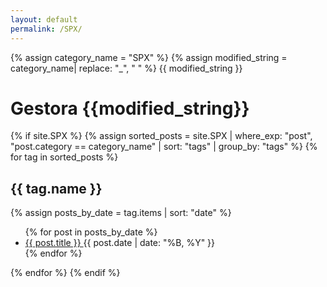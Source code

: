 ```yaml
---
layout: default
permalink: /SPX/
---
```


{% assign category_name = "SPX" %}
{% assign modified_string = category_name| replace: "_", " " %}
{{ modified_string }}
<h1>Gestora {{modified_string}}</h1>
{% if site.SPX %}
{% assign sorted_posts = site.SPX | where_exp: "post", "post.category == category_name" | sort: "tags" | group_by: "tags" %}
{% for tag in sorted_posts %}
<h2>{{ tag.name }}</h2>
{% assign posts_by_date = tag.items | sort: "date" %}
<ul>
{% for post in posts_by_date %}
<li><a href="{{ post.url | relative_url }}">{{ post.title }} </a><span>{{ post.date | date: "%B, %Y" }}</span></li>
{% endfor %}
</ul>
{% endfor %}
{% endif %}
